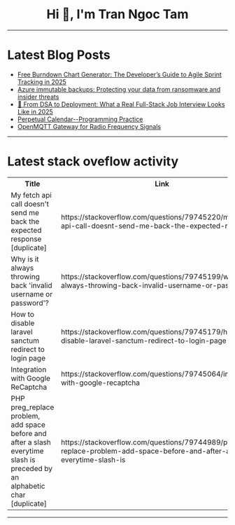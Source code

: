 <h1 align="center">Hi 👋, I'm Tran Ngoc Tam</h1>

---

# Latest Blog Posts 
<!-- BLOG-POST-LIST:START -->
- [Free Burndown Chart Generator: The Developer’s Guide to Agile Sprint Tracking in 2025](https://dev.to/naik_sejal/free-burndown-chart-generator-the-developers-guide-to-agile-sprint-tracking-in-2025-2hbm)
- [Azure immutable backups: Protecting your data from ransomware and insider threats](https://dev.to/techielass/azure-immutable-backups-protecting-your-data-from-ransomware-and-insider-threats-3i8)
- [🚀 From DSA to Deployment: What a Real Full-Stack Job Interview Looks Like in 2025](https://dev.to/finalroundai/from-dsa-to-deployment-what-a-real-full-stack-job-interview-looks-like-in-2025-3ibo)
- [Perpetual Calendar--Programming Practice](https://dev.to/esproc_spl/perpetual-calendar-programming-practice-1n57)
- [OpenMQTT Gateway for Radio Frequency Signals](https://dev.to/admantium/openmqtt-gateway-for-radio-frequency-signals-5gdm)
<!-- BLOG-POST-LIST:END -->

---

# Latest stack oveflow activity
<table>
  <tr><th>Title</th><th>Link</th></tr>
  <!-- STACKOVERFLOW:START --><tr><td>My fetch api call doesn&#39;t send me back the expected response [duplicate]</td><td>https://stackoverflow.com/questions/79745220/my-fetch-api-call-doesnt-send-me-back-the-expected-response</td></tr><tr><td>Why is it always throwing back &#39;invalid username or password&#39;?</td><td>https://stackoverflow.com/questions/79745199/why-is-it-always-throwing-back-invalid-username-or-password</td></tr><tr><td>How to disable laravel sanctum redirect to login page</td><td>https://stackoverflow.com/questions/79745179/how-to-disable-laravel-sanctum-redirect-to-login-page</td></tr><tr><td>Integration with Google ReCaptcha</td><td>https://stackoverflow.com/questions/79745064/integration-with-google-recaptcha</td></tr><tr><td>PHP preg_replace problem, add space before and after a slash everytime slash is preceded by an alphabetic char [duplicate]</td><td>https://stackoverflow.com/questions/79744989/php-preg-replace-problem-add-space-before-and-after-a-slash-everytime-slash-is</td></tr><!-- STACKOVERFLOW:END -->
</table>

---


